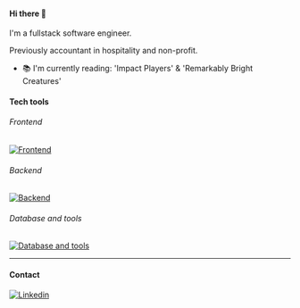 #### Hi there 👋
<p>
I'm a fullstack software engineer. 
    
Previously accountant in hospitality and non-profit.
</p>

[- 👩🏻‍💻 I’m currently working on: a case scenario tool with Gemini API.  ]:#
- 📚 I'm currently reading: 'Impact Players' & 'Remarkably Bright Creatures'

#### Tech tools
###### Frontend
[![Frontend](https://skillicons.dev/icons?i=js,react,html,css,bootstrap,jquery,materialui)](https://skillicons.dev)

###### Backend
[![Backend](https://skillicons.dev/icons?i=python,flask,nodejs,express)](https://skillicons.dev)

###### Database and tools
[![Database and tools](https://skillicons.dev/icons?i=postgres,mysql,jest,git,github,heroku)](https://skillicons.dev)

---
#### Contact  

[![Linkedin](https://skillicons.dev/icons?i=linkedin)](https://www.linkedin.com/in/jessicahsiang/)

<!--
**hsiangj/hsiangj** is a ✨ _special_ ✨ repository because its `README.md` (this file) appears on your GitHub profile.
- 👯 I’m looking to collaborate on ...
- 🤔 I’m looking for help with ...
- 💬 Ask me about ...
- 📫 How to reach me: ...
- 😄 Pronouns: ...
- ⚡ Fun fact: ...
-->
